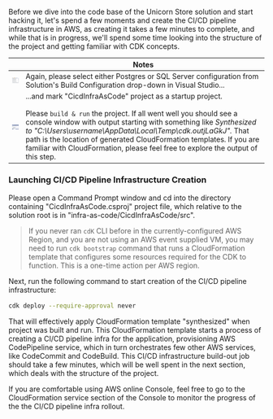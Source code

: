 <!--
+++
title = "Creating AWS CI/CD Pipeline"
menutitle = "Creating Cloud CI/CD Pipeline"
date = 2019-10-14T11:11:14-04:00
weight = 40
pre = "<b>3. </b>"
+++
-->
Before we dive into the code base of the Unicorn Store solution and start hacking it, let's spend a few moments and create the CI/CD pipeline infrastructure in AWS, as creating it takes a few minutes to complete, and while that is in progress, we'll spend some time looking into the structure of the project and getting familiar with CDK concepts.

|      | Notes |
| ---- | ----- |
| ![VS Build Configurations](images/solution-build-configurations.png?width=600) | Again, please select either Postgres or SQL Server configuration from Solution's Build Configuration drop-down in Visual Studio...  |
| ![CI/CD project as startup](./images/CicdInfraAsCode-csproj-as-startup.png?width=600) | ...and mark "CicdInfraAsCode" project as a startup project.<br/><br/>Please `build & run` the project. If all went well you should see a console window with output starting with something like *Synthesized to "C:\Users\username\AppData\Local\Temp\cdk.outjLaGkJ".* That path is the location of generated CloudFormation templates. If you are familiar with CloudFormation, please feel free to explore the output of this step.  |

### Launching CI/CD Pipeline Infrastructure Creation

Please open a Command Prompt window and cd into the directory containing "CicdInfraAsCode.csproj" project file, which relative to the solution root is in "infra-as-code/CicdInfraAsCode/src".

> If you never ran `cdK` CLI before in the currently-configured AWS Region, and you are not using an AWS event supplied VM, you may need to run `cdk bootstrap` command that runs a CloudFormation template that configures some resources required for the CDK to function. This is a one-time action per AWS region.

Next, run the following command to start creation of the CI/CD pipeline infrastructure:
```bash
cdk deploy --require-approval never
```
That will effectively apply CloudFormation template "synthesized" when project was built and run. This CloudFormation template starts a process of creating a CI/CD pipeline infra for the application, provisioning AWS CodePipeline service, which in turn orchestrates few other AWS services, like CodeCommit and CodeBuild. This CI/CD infrastructure build-out job should take a few minutes, which will be well spent in the next section, which deals with the structure of the project.

If you are comfortable using AWS online Console, feel free to go to the CloudFormation service section of the Console to monitor the progress of the the CI/CD pipeline infra rollout.